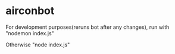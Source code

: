# airconbot

For development purposes(reruns bot after any changes), run with "nodemon index.js"

Otherwise "node index.js"